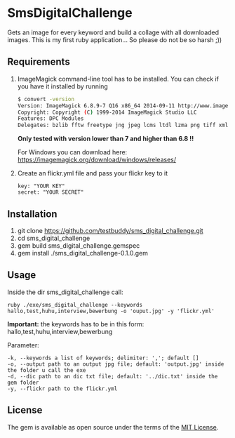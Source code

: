 # SmsDigitalChallenge

Gets an image for every keyword and build a collage with all downloaded images. This is my first ruby application... So please do not be so harsh ;))

## Requirements

1. ImageMagick command-line tool has to be installed. You can check if you have it installed by running

    ```sh
    $ convert -version
    Version: ImageMagick 6.8.9-7 Q16 x86_64 2014-09-11 http://www.imagemagick.org
    Copyright: Copyright (C) 1999-2014 ImageMagick Studio LLC
    Features: DPC Modules
    Delegates: bzlib fftw freetype jng jpeg lcms ltdl lzma png tiff xml zlib
    ```

    **Only tested with version lower than 7 and higher than 6.8 !!**

    For Windows you can download here: https://imagemagick.org/download/windows/releases/
    
2. Create an flickr.yml file and pass your flickr key to it
    
    ```
    key: "YOUR KEY"
    secret: "YOUR SECRET"
    ```

## Installation

1. git clone https://github.com/testbuddy/sms_digital_challenge.git
2. cd sms_digital_challenge
3. gem build sms_digital_challenge.gemspec
4. gem install ./sms_digital_challenge-0.1.0.gem

## Usage

Inside the dir sms_digital_challenge call:

```
ruby ./exe/sms_digital_challenge --keywords hallo,test,huhu,interview,bewerbung -o 'ouput.jpg' -y 'flickr.yml'

```

**Important:** the keywords has to be in this form: hallo,test,huhu,interview,bewerbung

Parameter:

```
-k, --keywords a list of keywords; delimiter: ','; default []
-o, --output path to an output jpg file; default: 'output.jpg' inside the folder u call the exe
-d, --dic path to an dic txt file; default: '../dic.txt' inside the gem folder
-y, --flickr path to the flickr.yml
```


## License

The gem is available as open source under the terms of the [MIT License](https://opensource.org/licenses/MIT).

